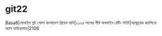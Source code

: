 # git22
Basa8|মোবাইল স্লট গেমস বাংলাদেশ রিয়েল মানি|২০২৫ সালের শীর্ষ অনলাইন বেটিং সাইট|অ্যান্ড্রয়েড ক্যাসিনো অ্যাপ ডাউনলোড|2106

